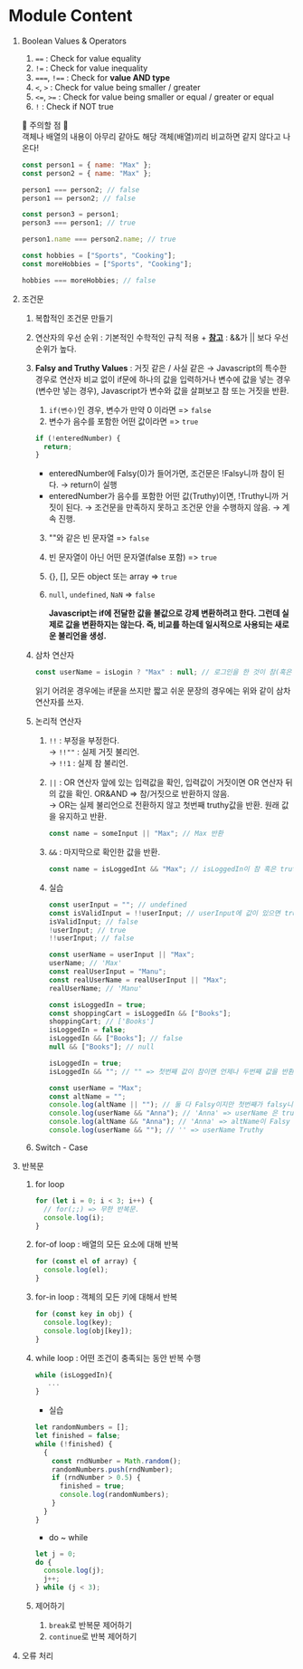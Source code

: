 # Module Content

1. Boolean Values & Operators

   1. `==` : Check for value equality
   2. `!=` : Check for value inequality
   3. `===`, `!==` : Check for **value AND type**
   4. `<`, `>` : Check for value being smaller / greater
   5. `<=`, `>=` : Check for value being smaller or equal / greater or equal
   6. `!` : Check if NOT true

   🚨 주의할 점 🚨<br>
   객체나 배열의 내용이 아무리 같아도 해당 객체(배열)끼리 비교하면 같지 않다고 나온다!

   ```javascript
   const person1 = { name: "Max" };
   const person2 = { name: "Max" };

   person1 === person2; // false
   person1 == person2; // false

   const person3 = person1;
   person3 === person1; // true

   person1.name === person2.name; // true
   ```

   ```javascript
   const hobbies = ["Sports", "Cooking"];
   const moreHobbies = ["Sports", "Cooking"];

   hobbies === moreHobbies; // false
   ```

2. 조건문

   1. 복합적인 조건문 만들기
   2. 연산자의 우선 순위 : 기본적인 수학적인 규칙 적용 + **[참고](https://developer.mozilla.org/ko/docs/Web/JavaScript/Reference/Operators/Operator_precedence)** : &&가 || 보다 우선순위가 높다.
   3. **Falsy and Truthy Values** : 거짓 같은 / 사실 같은 &rarr; Javascript의 특수한 경우로 연산자 비교 없이 if문에 하나의 값을 입력하거나 변수에 값을 넣는 경우(변수만 넣는 경우), Javascript가 변수와 값을 살펴보고 참 또는 거짓을 반환.

      1. `if(변수)`인 경우, 변수가 만약 0 이라면 => `false`
      2. 변수가 음수를 포함한 어떤 값이라면 => `true`

      ```javascript
      if (!enteredNumber) {
        return;
      }
      ```

      - enteredNumber에 Falsy(0)가 들어가면, 조건문은 !Falsy니까 참이 된다. &rarr; return이 실행
      - enteredNumber가 음수를 포함한 어떤 값(Truthy)이면, !Truthy니까 거짓이 된다. &rarr; 조건문을 만족하지 못하고 조건문 안을 수행하지 않음. &rarr; 계속 진행.

      3. ""와 같은 빈 문자열 => `false`
      4. 빈 문자열이 아닌 어떤 문자열(false 포함) => `true`
      5. {}, [], 모든 object 또는 array => `true`
      6. `null`, `undefined`, `NaN` => `false`

         **Javascript는 if에 전달한 값을 불값으로 강제 변환하려고 한다. 그런데 실제로 값을 변환하지는 않는다. 즉, 비교를 하는데 일시적으로 사용되는 새로운 불리언을 생성.**

   4. 삼차 연산자

      ```javascript
      const userName = isLogin ? "Max" : null; // 로그인을 한 것이 참(혹은 truthy) -> Max. 거짓(falsy)이면 null.
      ```

      읽기 어려운 경우에는 if문을 쓰지만 짧고 쉬운 문장의 경우에는 위와 같이 삼차 연산자를 쓰자.

   5. 논리적 연산자

      1. `!!` : 부정을 부정한다. <br>
         &rarr; `!!""` : 실제 거짓 불리언.<br>
         &rarr; `!!1` : 실제 참 불리언.
      2. `||` : OR 연산자 앞에 있는 입력값을 확인, 입력값이 거짓이면 OR 연산자 뒤의 값을 확인. OR&AND => 참/거짓으로 반환하지 않음. <br>
         &rarr; OR는 실제 불리언으로 전환하지 않고 첫번째 truthy값을 반환. 원래 값을 유지하고 반환.
         ```javascript
         const name = someInput || "Max"; // Max 반환
         ```
      3. `&&` : 마지막으로 확인한 값을 반환.

         ```javascript
         const name = isLoggedInt && "Max"; // isLoggedIn이 참 혹은 truthy인 경우 마지막으로 확인한 값을 반환 -> Max 반환.
         ```

      4. 실습

         ```javascript
         const userInput = ""; // undefined
         const isValidInput = !!userInput; // userInput에 값이 있으면 true, 그렇지 않으면 false 반환
         isValidInput; // false
         !userInput; // true
         !!userInput; // false

         const userName = userInput || "Max";
         userName; // 'Max'
         const realUserInput = "Manu";
         const realUserName = realUserInput || "Max";
         realUserName; // 'Manu'

         const isLoggedIn = true;
         const shoppingCart = isLoggedIn && ["Books"];
         shoppingCart; // ['Books']
         isLoggedIn = false;
         isLoggedIn && ["Books"]; // false
         null && ["Books"]; // null

         isLoggedIn = true;
         isLoggedIn && ""; // "" => 첫번째 값이 참이면 언제나 두번째 값을 반환. 첫번째 값이 거짓이면 언제나 첫번째 값을 반환.

         const userName = "Max";
         const altName = "";
         console.log(altName || ""); // 둘 다 Falsy이지만 첫번째가 falsy니까 두번째 반환 -> '' 출력
         console.log(userName && "Anna"); // 'Anna' => userName 은 truthy니까
         console.log(altName && "Anna"); // 'Anna' => altName이 Falsy
         console.log(userName && ""); // '' => userName Truthy
         ```

   6. Switch - Case

3. 반복문

   1. for loop
      ```javascript
      for (let i = 0; i < 3; i++) {
        // for(;;) => 무한 반복문.
        console.log(i);
      }
      ```
   2. for-of loop : 배열의 모든 요소에 대해 반복
      ```javascript
      for (const el of array) {
        console.log(el);
      }
      ```
   3. for-in loop : 객체의 모든 키에 대해서 반복
      ```javascript
      for (const key in obj) {
        console.log(key);
        console.log(obj[key]);
      }
      ```
   4. while loop : 어떤 조건이 충족되는 동안 반복 수행

      ```javascript
      while (isLoggedIn){
         ...
      }
      ```

      - 실습

      ```javascript
      let randomNumbers = [];
      let finished = false;
      while (!finished) {
        {
          const rndNumber = Math.random();
          randomNumbers.push(rndNumber);
          if (rndNumber > 0.5) {
            finished = true;
            console.log(randomNumbers);
          }
        }
      }
      ```

      - do ~ while

      ```javascript
      let j = 0;
      do {
        console.log(j);
        j++;
      } while (j < 3);
      ```
   5. 제어하기
      1. `break`로 반복문 제어하기
      2. `continue`로 반복 제어하기
4. 오류 처리
